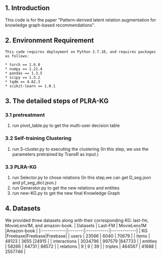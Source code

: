 
## 1. Introduction
This code is for the paper "Pattern-derived latent relation augmentation for knowledge graph-based recommendations".

## 2. Environment Requirement
```
This code requires deployment on Python 3.7.10, and requires packages as follows:

* torch == 1.6.0
* numpy == 1.21.4
* pandas == 1.3.5
* scipy == 1.5.2
* tqdm == 4.62.3
* scikit-learn == 1.0.1
```

## 3. The detailed steps of PLRA-KG
### 3.1 pretreatment
1. run pivot_table.py to get the multi-user decision table

### 3.2 Self-training Clustering
1. run S-cluster.py to executing the clustering  (In this step, we use the parameters pretrained by TransR as input.)

### 3.3 PLRA-KG
1. run Selector.py to chose relations (In this step,we can get D_seg.json and p1_seg_dict.json.)
2. run Generator.py to get the new relations and entities 
3. run new-KG.py to get the new final Knowledge Graph


## 4. Datasets 
We provided three datasets along with their corresponding KG: last-fm, MovieLens1M, and amazon-book. 
|       Datasets       | Last-FM | MovieLens1M |Amazon-book | 
|:------------:|:-------:|:-----------:|-------------|
|        KG      |Freebase|Freebase|Freebase|
|    users     |  23566  |    6040        | 70679    |
|    items     |  48123  |    3655        |24915    | 
| interactions | 3034796 |   997579      |847733    | 
|   entities   |  58266  |    64731       | 88572    |
|  relations   |    9    |     9           | 39      |
|   triples    | 464567  |   41688       | 2557746   |

